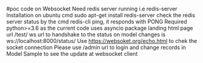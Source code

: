#poc code on Websocket
Need redis server running i.e redis-server
Installation on ubuntu cmd sudo apt-get install redis-server
check the redis server status by the cmd redis-cli ping, it responds with PONG
Required python>=3.6 as the current code uses asyncio package
landing html page url /test/
ws url to handshake to the status on model changes is ws://localhost:8000/status/
Use https://websoket.org/echo.html to chek the socket connection 
Please use /admin url to login and change records in Model Sample to see the update at websocket client


